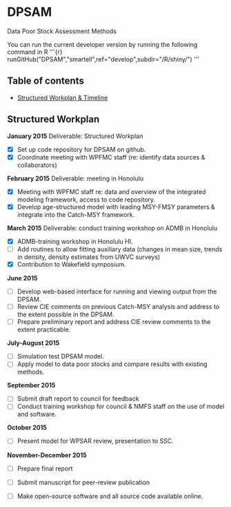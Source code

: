 # DPSAM
Data Poor Stock Assessment Methods

You can run the current developer version by running the following command in R
'''{r}
  runGitHub("DPSAM","smartell",ref="develop",subdir="/R/shiny/")
'''
## Table of contents
- [Structured Workplan & Timeline](#structured-workplan)




## Structured Workplan
**January 2015** Deliverable: Structured Workplan
- [x] Set up code repository for DPSAM on github.
- [x] Coordinate meeting with WPFMC staff (re: identify data sources & collaborators)

**February 2015** Deliverable: meeting in Honolulu
- [x] Meeting with WPFMC staff re: data and overview of the integrated modeling framework, access to code repository.
- [x] Develop age-structured model with leading MSY-FMSY parameters & integrate into the Catch-MSY framework.

**March 2015** Deliverable: conduct training workshop on ADMB in Honolulu
- [x] ADMB-training workshop in Honolulu HI.
- [ ] Add routines to allow fitting auxiliary data (changes in mean size, trends in density, density estimates from UWVC surveys)
- [x] Contribution to Wakefield symposium.

**June 2015**
- [ ] Develop web-based interface for running and viewing output from the DPSAM.
- [ ] Review CIE comments on previous Catch-MSY analysis and address to the extent possible in the DPSAM.
- [ ] Prepare preliminary report and address CIE review comments to the extent practicable.

**July-August 2015**
- [ ] Simulation test DPSAM model.
- [ ] Apply model to data poor stocks and compare results with existing methods.

**September 2015**
- [ ] Submit draft report to council for feedback
- [ ] Conduct training workshop for council &  NMFS staff on the use of model and software.

**October 2015**
- [ ] Present model for WPSAR review, presentation to SSC.

**November-December 2015**
- [ ] Prepare final report
- [ ] Submit manuscript for peer-review publication
- [ ] Make open-source software and all source code available online.

